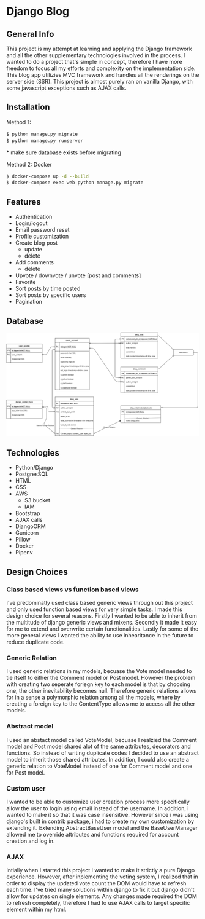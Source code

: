 # Django Blog

## General Info
This project is my attempt at learning and applying the Django framework and all the other supplementary technologies involved in the process. I wanted to do a project that's simple in concept, therefore I have more freedom to focus all my efforts and complexity on the implementation side. This blog app utilizies MVC framework and handles all the renderings on the server side (SSR). This project is almost purely ran on vanilla Django, with some javascript exceptions such as AJAX calls. 

## Installation
Method 1:
```bash
$ python manage.py migrate
$ python manage.py runserver  
```
\* make sure database exists before migrating

Method 2: Docker 
```bash
$ docker-compose up -d --build
$ docker-compose exec web python manage.py migrate
```

## Features 
* Authentication
* Login/logout 
* Email password reset
* Profile customization 
* Create blog post
  * update 
  * delete 
* Add comments
  * delete
* Upvote / downvote / unvote [post and comments]
* Favorite
* Sort posts by time posted  
* Sort posts by specific users
* Pagination
  
## Database 
![ERD](https://github.com/chopgye/blog-django/blob/9c59c18b5d2bd58ff7de5a14a1eca0341bb28a7e/Database%20ERD.png?raw=true)
## Technologies
* Python/Django
* PostgresSQL
* HTML
* CSS
* AWS
  * S3 bucket
  * IAM
* Bootstrap
* AJAX calls
* DjangoORM
* Gunicorn
* Pillow
* Docker
* Pipenv
  
## Design Choices
### __Class based views vs function based views__ 
I've predominatly used class based generic views through out this project and only used function based views for very simple tasks. I made this design choice for several reasons. Firstly I wanted to be able to inherit from the multitude of django generic views and mixens. Secondly it made it easy for me to extend and overwrite certain functionalities. Lastly for some of the more general views I wanted the ability to use inhearitance in the future to reduce duplicate code.  

### __Generic Relation__
I used generic relations in my models, becuase the Vote model needed to tie itself to either the Comment model or Post model. However the problem with creating two seperate foriegn key to each model is that by choosing one, the other inevitability becomes null. Therefore generic relations allows for in a sense a polymorphic relation among all the models, where by creating a foreign key to the ContentType allows me to access all the other models.  

### __Abstract model__
I used an abstact model called VoteModel, becuase I realzied the Comment model and Post model shared alot of the same attributes, decorators and functions. So instead of writing duplicate codes I decided to use an abstract model to inherit those shared attributes. In addition, I could also create a generic relation to VoteModel instead of one for Comment model and one for Post model.

### __Custom user__
I wanted to be able to customize user creation process more specifically allow the user to login using email instead of the username. In addition, i wanted to make it so that it was case insensitive. However since i was using django's built in contrib package, i had to create my own customization by extending it. Extending AbstractBaseUser model and the BaseUserManager allowed me to override attributes and functions required for account creation and log in. 

### __AJAX__
Intially when I started this project I wanted to make it strictly a pure Django experience. However, after inplementing the voting system, I realized that in order to display the updated vote count the DOM would have to refresh each time. I've tried many solutions within django to fix it but django didn't allow for updates on single elements. Any changes made required the DOM to refresh completely, therefore I had to use AJAX calls to target specific element within my html.  
